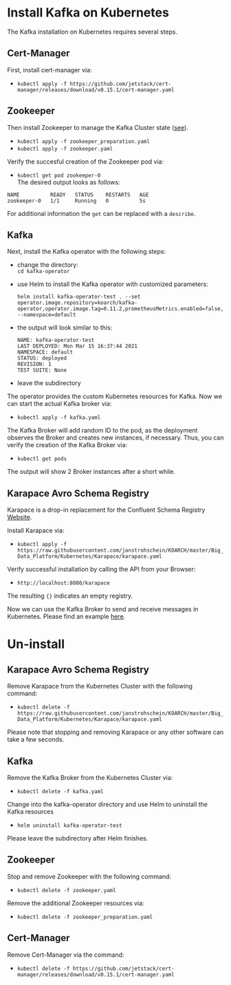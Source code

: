 # Install Kafka on Kubernetes
The Kafka installation on Kubernetes requires several steps.

## Cert-Manager
First, install cert-manager via:
- `kubectl apply -f https://github.com/jetstack/cert-manager/releases/download/v0.15.1/cert-manager.yaml`

## Zookeeper
Then install Zookeeper to manage the Kafka Cluster state ([see](https://github.com/pravega/zookeeper-operator)).

- `kubectl apply -f zookeeper_preparation.yaml`
- `kubectl apply -f zookeeper.yaml`

Verify the succesful creation of the Zookeeper pod via:
- `kubectl get pod zookeeper-0`  
The desired output looks as follows: 
```
NAME          READY   STATUS    RESTARTS   AGE
zookeeper-0   1/1     Running   0          5s
```
For additional information the `get` can be replaced with a `describe`.

## Kafka
Next, install the Kafka operator with the following steps:
- change the directory:  
	`cd kafka-operator`
- use Helm to install the Kafka operator with customized parameters:
	```
	helm install kafka-operator-test . --set operator.image.repository=koarch/kafka-operator,operator.image.tag=0.11.2,prometheusMetrics.enabled=false,prometheusMetrics.authProxy.enabled=false,rbac.enabled=true,alertManager.enable=false --namespace=default
	```

- the output will look similar to this:  
  ```
  NAME: kafka-operator-test
  LAST DEPLOYED: Mon Mar 15 16:37:44 2021
  NAMESPACE: default
  STATUS: deployed
  REVISION: 1
  TEST SUITE: None
  ```

- leave the subdirectory

The operator provides the custom Kubernetes resources for Kafka.
Now we can start the actual Kafka broker via:  
- `kubectl apply -f kafka.yaml`

The Kafka Broker will add random ID to the pod, as the deployment observes the Broker and creates new instances, if necessary. Thus, you can verify the creation of the Kafka Broker via: 
- `kubectl get pods`

The output will show 2 Broker instances after a short while.

## Karapace Avro Schema Registry 
Karapace is a drop-in replacement for the Confluent Schema Registry [Website](https://github.com/aiven/karapace).


Install Karapace via:  
- `kubectl apply -f https://raw.githubusercontent.com/janstrohschein/KOARCH/master/Big_Data_Platform/Kubernetes/Karapace/karapace.yaml`

Verify successful installation by calling the API from your Browser:
- `http://localhost:8080/karapace`

The resulting `{}` indicates an empty registry.

Now we can use the Kafka Broker to send and receive messages in Kubernetes. Please find an example [here](/Big_Data_Platform/Kubernetes/Kafka_Client/Confluent_Kafka_Python/readme.md).



# Un-install

## Karapace Avro Schema Registry
Remove Karapace from the Kubernetes Cluster with the following command: 
- `kubectl delete -f https://raw.githubusercontent.com/janstrohschein/KOARCH/master/Big_Data_Platform/Kubernetes/Karapace/karapace.yaml`  

Please note that stopping and removing Karapace or any other software can take a few seconds.


## Kafka
Remove the Kafka Broker from the Kubernetes Cluster via:  
- `kubectl delete -f kafka.yaml`  

Change into the kafka-operator directory and use Helm to uninstall the Kafka resources 
- `helm uninstall kafka-operator-test`  

Please leave the subdirectory after Helm finishes.
## Zookeeper
Stop and remove Zookeeper with the following command:
- `kubectl delete -f zookeeper.yaml`

Remove the additional Zookeeper resources via:
- `kubectl delete -f zookeeper_preparation.yaml`


## Cert-Manager
Remove Cert-Manager via the command:
- `kubectl delete -f https://github.com/jetstack/cert-manager/releases/download/v0.15.1/cert-manager.yaml`
